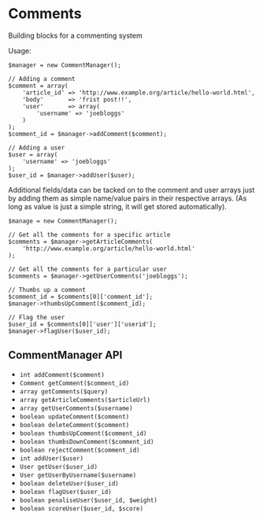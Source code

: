 Comments
========

Building blocks for a commenting system

Usage:

	$manager = new CommentManager();

	// Adding a comment
	$comment = array(
		'article_id' => 'http://www.example.org/article/hello-world.html',
		'body'       => 'frist post!!',
		'user'       => array(
			'username' => 'joebloggs'
		)
	);
	$comment_id = $manager->addComment($comment);
	
	// Adding a user
	$user = array(
		'username' => 'joebloggs'
	);
	$user_id = $manager->addUser($user);
	
Additional fields/data can be tacked on to the comment and user arrays
just by adding them as simple name/value pairs in their respective
arrays. (As long as value is just a simple string, it will get stored
automatically).

	$manage = new CommentManager();

	// Get all the comments for a specific article
	$comments = $manager->getArticleComments(
		'http://www.example.org/article/hello-world.html'
	);
	
	// Get all the comments for a particular user
	$comments = $manager->getUserComments('joebloggs');

	// Thumbs up a comment
	$comment_id = $comments[0]['comment_id'];
	$manager->thumbsUpComment($comment_id);

	// Flag the user
	$user_id = $comments[0]['user']['userid'];
	$manager->flagUser($user_id);



CommentManager API
------------------

* `int addComment($comment)`
* `Comment getComment($comment_id)`
* `array getComments($query)`
* `array getArticleComments($articleUrl)`
* `array getUserComments($username)`
* `boolean updateComment($comment)`
* `boolean deleteComment($comment)`
* `boolean thumbsUpComment($comment_id)`
* `boolean thumbsDownComment($comment_id)`
* `boolean rejectComment($comment_id)`
* `int addUser($user)`
* `User getUser($user_id)`
* `User getUserByUsername($username)`
* `boolean deleteUser($user_id)`
* `boolean flagUser($user_id)`
* `boolean penaliseUser($user_id, $weight)`
* `boolean scoreUser($user_id, $score)`





